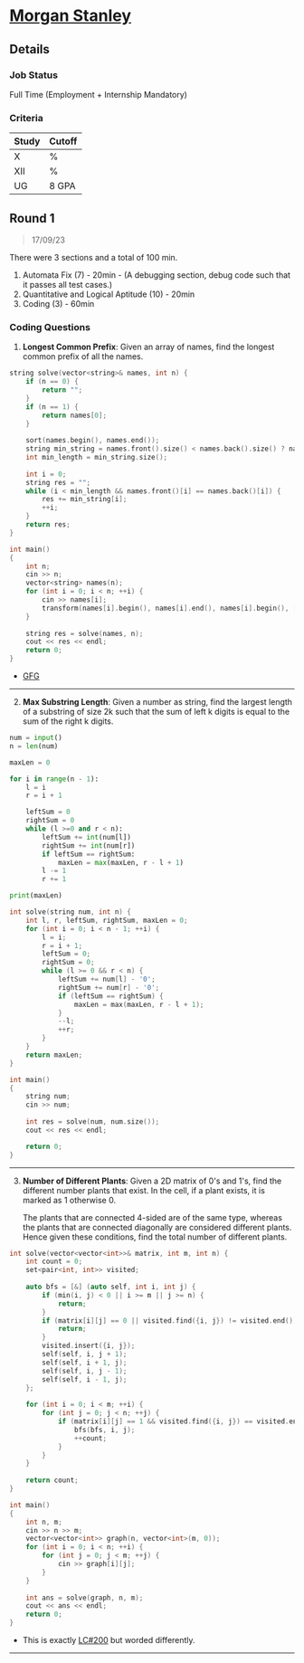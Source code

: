 # [Morgan Stanley](http://www.morganstanley.com/)

## Details

### Job Status

Full Time (Employment + Internship Mandatory)

### Criteria

| Study | Cutoff |
|-------|--------|
| X     | %      |
| XII   | %      |
| UG    | 8 GPA  |

[comment]: # (Any other details go under this. This is a comment)


[comment]: # (Details about the rounds go under this comment.)

## Round 1

> 17/09/23

[comment]: # (Summary of the sections and experience below this comment.)

There were 3 sections and a total of 100 min.

1. Automata Fix (7) - 20min - (A debugging section, debug code such that it passes all test cases.)
2. Quantitative and Logical Aptitude (10) - 20min
3. Coding (3) - 60min

### Coding Questions

1. **Longest Common Prefix**: Given an array of names, find the longest common prefix of all the names.

[comment]: # (Add any resources or links or code to this question under this comment.)

```cpp
string solve(vector<string>& names, int n) {
	if (n == 0) {
		return "";
	}
	if (n == 1) {
		return names[0];
	}
	
	sort(names.begin(), names.end());
	string min_string = names.front().size() < names.back().size() ? names.front() : names.back();
	int min_length = min_string.size();
	
	int i = 0;
	string res = "";
	while (i < min_length && names.front()[i] == names.back()[i]) {
		res += min_string[i];
		++i;
	}
	return res;
}

int main()
{
	int n;
	cin >> n;
	vector<string> names(n);
	for (int i = 0; i < n; ++i) {
		cin >> names[i];
        transform(names[i].begin(), names[i].end(), names[i].begin(), [](unsigned char c) {return tolower(c);});
	}
	
	string res = solve(names, n);
	cout << res << endl;
	return 0;
}
```

- [GFG](https://www.geeksforgeeks.org/longest-common-prefix-using-sorting/)

---

2. **Max Substring Length**: Given a number as string, find the largest length of a substring of size 2k such that the sum of left k digits is equal to the sum of the right k digits.

[comment]: # (Add any resources or links or code to this question under this comment.)

```py
num = input()
n = len(num)

maxLen = 0

for i in range(n - 1):
    l = i
    r = i + 1

    leftSum = 0
    rightSum = 0
    while (l >=0 and r < n):
        leftSum += int(num[l])
        rightSum += int(num[r])
        if leftSum == rightSum:
            maxLen = max(maxLen, r - l + 1)
        l -= 1
        r += 1

print(maxLen)
```

```cpp
int solve(string num, int n) {
    int l, r, leftSum, rightSum, maxLen = 0;
    for (int i = 0; i < n - 1; ++i) {
        l = i;
        r = i + 1;
        leftSum = 0;
        rightSum = 0;
        while (l >= 0 && r < n) {
            leftSum += num[l] - '0';
            rightSum += num[r] - '0';
            if (leftSum == rightSum) {
                maxLen = max(maxLen, r - l + 1);
            }
            --l;
            ++r;
        }
    }
    return maxLen;
}

int main()
{
    string num;
    cin >> num;
    
    int res = solve(num, num.size());
    cout << res << endl;

    return 0;
}
```

---
3. **Number of Different Plants**: Given a 2D matrix of 0's and 1's, find the different number plants that exist. In the cell, if a plant exists, it is marked as 1 otherwise 0.
    
    The plants that are connected 4-sided are of the same type, whereas the plants that are connected diagonally are considered different plants. Hence given these conditions, find the total number of different plants.

[comment]: # (Add any resources or links or code to this question under this comment.)

```cpp
int solve(vector<vector<int>>& matrix, int m, int n) {
	int count = 0;
	set<pair<int, int>> visited;
	
	auto bfs = [&] (auto self, int i, int j) {
		if (min(i, j) < 0 || i >= m || j >= n) {
			return;
		}
		if (matrix[i][j] == 0 || visited.find({i, j}) != visited.end()) {
			return;
		}
		visited.insert({i, j});
		self(self, i, j + 1);
		self(self, i + 1, j);
		self(self, i, j - 1);
		self(self, i - 1, j);
	};
	
	for (int i = 0; i < m; ++i) {
		for (int j = 0; j < n; ++j) {
			if (matrix[i][j] == 1 && visited.find({i, j}) == visited.end()) {
				bfs(bfs, i, j);
				++count;
			}
		}
	}
	
	return count;
}

int main()
{
	int n, m;
	cin >> n >> m;
	vector<vector<int>> graph(n, vector<int>(m, 0));
	for (int i = 0; i < n; ++i) {
		for (int j = 0; j < m; ++j) {
			cin >> graph[i][j];
		}
	}
	
	int ans = solve(graph, n, m);
	cout << ans << endl;
	return 0;
}
```

- This is exactly [LC#200](https://leetcode.com/problems/number-of-islands) but worded differently.

---
